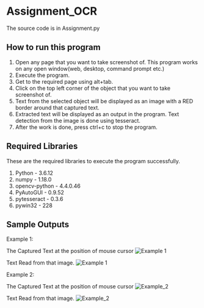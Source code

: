 # Assignment_OCR
The source code is in Assignment.py

## How to run this program
1) Open any page that you want to take screenshot of. This program works on any open window(web, desktop, command prompt etc.)
2) Execute the program.
3) Get to the required page using alt+tab.
4) Click on the top left corner of the object that you want to take screenshot of.
5) Text from the selected object will be displayed as an image with a RED border around that captured text.
6) Extracted text will be displayed as an output in the program. Text detection from the image is done using tesseract.
7) After the work is done, press ctrl+c to stop the program. 

## Required Libraries
These are the required libraries to execute the program successfully.
1) Python - 3.6.12
2) numpy - 1.18.0
3) opencv-python -  4.4.0.46
4) PyAutoGUI - 0.9.52
5) pytesseract - 0.3.6
6) pywin32 - 228


## Sample Outputs

Example 1:

The Captured Text at the position of mouse cursor
![Example 1](https://user-images.githubusercontent.com/48694464/99034981-8b7cac80-25a4-11eb-8213-8564825124eb.png)

Text Read from that image. 
![Example 1](https://user-images.githubusercontent.com/48694464/99035072-caaafd80-25a4-11eb-927e-b2fb13ccf02e.png)


Example 2:

The Captured Text at the position of mouse cursor
![Example_2](https://user-images.githubusercontent.com/48694464/99035044-bff06880-25a4-11eb-932f-538c870e10c3.png)

Text Read from that image. 
![Example_2](https://user-images.githubusercontent.com/48694464/99035086-d5659280-25a4-11eb-97a1-07377c13fa21.png)
